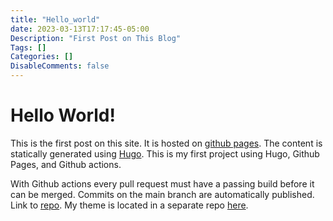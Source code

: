 ```yaml
---
title: "Hello_world"
date: 2023-03-13T17:17:45-05:00
Description: "First Post on This Blog"
Tags: []
Categories: []
DisableComments: false
---
```

# Hello World!

This is the first post on this site. It is hosted on [github pages](https://pages.github.com/). The content is statically generated using [Hugo](https://gohugo.io/). This is my first project using Hugo, Github Pages, and Github actions.

With Github actions every pull request must have a passing build before it can be merged. Commits on the main branch are automatically published. Link to [repo](https://github.com/beaudrychase/beaudrychase.github.io). My theme is located in a separate repo [here](https://github.com/beaudrychase/anatole).